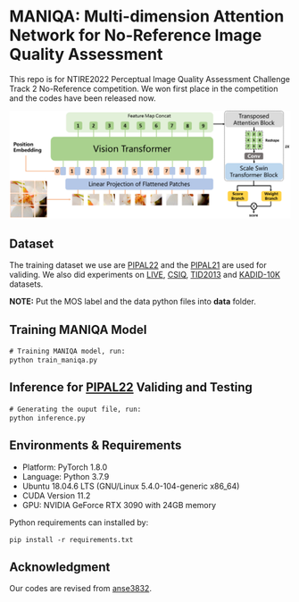 # MANIQA: Multi-dimension Attention Network for No-Reference Image Quality Assessment

This repo is for NTIRE2022 Perceptual Image Quality Assessment Challenge Track 2 No-Reference competition.
We won first place in the competition and the codes have been released now.

![image.png](image/pipeline.png)

## Dataset
The training dataset we use are [PIPAL22](https://codalab.lisn.upsaclay.fr/competitions/1568#participate-get_data) and the [PIPAL21](https://competitions.codalab.org/competitions/28050#participate) are used for validing. We also did experiments on [LIVE](https://live.ece.utexas.edu/research/Quality/subjective.htm), [CSIQ](https://qualinet.github.io/databases/image/categorical_image_quality_csiq_database/), [TID2013](https://qualinet.github.io/databases/image/tampere_image_database_tid2013/) and [KADID-10K](http://database.mmsp-kn.de/kadid-10k-database.html) datasets. 

**NOTE:** Put the MOS label and the data python files into **data** folder. 
## Training MANIQA Model
```
# Training MANIQA model, run:
python train_maniqa.py
```
## Inference for [PIPAL22](https://codalab.lisn.upsaclay.fr/competitions/1568#participate-get_data) Validing and Testing
```
# Generating the ouput file, run:
python inference.py
```
## Environments & Requirements
- Platform: PyTorch 1.8.0
- Language: Python 3.7.9
- Ubuntu 18.04.6 LTS (GNU/Linux 5.4.0-104-generic x86\_64)
- CUDA Version 11.2
- GPU: NVIDIA GeForce RTX 3090 with 24GB memory

 Python requirements can installed by:
```
pip install -r requirements.txt
```
## Acknowledgment
Our codes are revised from [anse3832](https://github.com/anse3832/MUSIQ).

